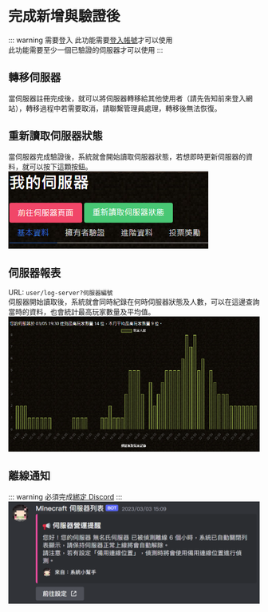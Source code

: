 # 完成新增與驗證後
::: warning 需要登入
此功能需要[登入帳號](https://www.mc-list.xyz/user)才可以使用  
此功能需要至少一個已驗證的伺服器才可以使用
:::

## 轉移伺服器
當伺服器註冊完成後，就可以將伺服器轉移給其他使用者（請先告知前來登入網站），轉移過程中若需要取消，請聯繫管理員處理，轉移後無法恢復。

## 重新讀取伺服器狀態
當伺服器完成驗證後，系統就會開始讀取伺服器狀態，若想即時更新伺服器的資料，就可以按下這顆按鈕。  
![Reload Server](/images/reload_status.png)

## 伺服器報表
URL: `user/log-server?伺服器編號`  
伺服器開始讀取後，系統就會同時紀錄在何時伺服器狀態及人數，可以在這邊查詢當時的資料，也會統計最高玩家數量及平均值。
![Server Offline](/images/server_log.png)

## 離線通知
::: warning
必須完成[綁定 Discord](bind-discord.md)
:::
![Server Offline](/images/server_offline.png)